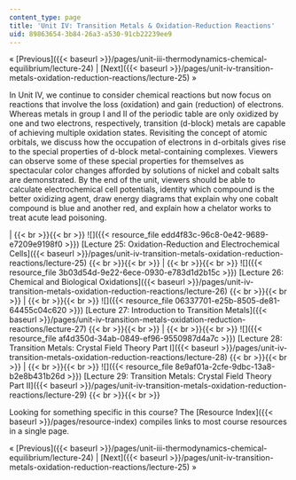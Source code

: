 ```yaml
---
content_type: page
title: 'Unit IV: Transition Metals & Oxidation-Reduction Reactions'
uid: 89863654-3b84-26a3-a530-91cb22239ee9
---
```


« [Previous]({{< baseurl >}}/pages/unit-iii-thermodynamics-chemical-equilibrium/lecture-24) | [Next]({{< baseurl >}}/pages/unit-iv-transition-metals-oxidation-reduction-reactions/lecture-25) »

In Unit IV, we continue to consider chemical reactions but now focus on reactions that involve the loss (oxidation) and gain (reduction) of electrons. Whereas metals in group I and II of the periodic table are only oxidized by one and two electrons, respectively, transition (d-block) metals are capable of achieving multiple oxidation states. Revisiting the concept of atomic orbitals, we discuss how the occupation of electrons in d-orbitals gives rise to the special properties of d-block metal-containing complexes. Viewers can observe some of these special properties for themselves as spectacular color changes afforded by solutions of nickel and cobalt salts are demonstrated. By the end of the unit, viewers should be able to calculate electrochemical cell potentials, identity which compound is the better oxidizing agent, draw energy diagrams that explain why one cobalt compound is blue and another red, and explain how a chelator works to treat acute lead poisoning.

|  {{< br >}}{{< br >}} ![]({{< resource_file edd4f83c-96c8-0e42-9689-e7209e9198f0 >}}) [Lecture 25: Oxidation-Reduction and Electrochemical Cells]({{< baseurl >}}/pages/unit-iv-transition-metals-oxidation-reduction-reactions/lecture-25) {{< br >}}{{< br >}}  |  {{< br >}}{{< br >}} ![]({{< resource_file 3b03d54d-9e22-6ece-0930-e783d1d2b15c >}}) [Lecture 26: Chemical and Biological Oxidations]({{< baseurl >}}/pages/unit-iv-transition-metals-oxidation-reduction-reactions/lecture-26) {{< br >}}{{< br >}}  |  {{< br >}}{{< br >}} ![]({{< resource_file 06337701-e25b-8505-de81-64455c04c620 >}}) [Lecture 27: Introduction to Transition Metals]({{< baseurl >}}/pages/unit-iv-transition-metals-oxidation-reduction-reactions/lecture-27) {{< br >}}{{< br >}}  |  {{< br >}}{{< br >}} ![]({{< resource_file af4d350d-34ab-0849-ef96-9550987d4a7c >}}) [Lecture 28: Transition Metals: Crystal Field Theory Part I]({{< baseurl >}}/pages/unit-iv-transition-metals-oxidation-reduction-reactions/lecture-28) {{< br >}}{{< br >}}  |  {{< br >}}{{< br >}} ![]({{< resource_file 8e9af01a-2cfe-9dbc-13a8-b2e8b431b26d >}}) [Lecture 29: Transition Metals: Crystal Field Theory Part II]({{< baseurl >}}/pages/unit-iv-transition-metals-oxidation-reduction-reactions/lecture-29) {{< br >}}{{< br >}}  

Looking for something specific in this course? The [Resource Index]({{< baseurl >}}/pages/resource-index) compiles links to most course resources in a single page.

« [Previous]({{< baseurl >}}/pages/unit-iii-thermodynamics-chemical-equilibrium/lecture-24) | [Next]({{< baseurl >}}/pages/unit-iv-transition-metals-oxidation-reduction-reactions/lecture-25) »